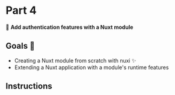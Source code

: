 # Part 4

🚀 **Add authentication features with a Nuxt module**

## Goals 🎯

-   Creating a Nuxt module from scratch with nuxi ✨
-   Extending a Nuxt application with a module's runtime features

## Instructions
